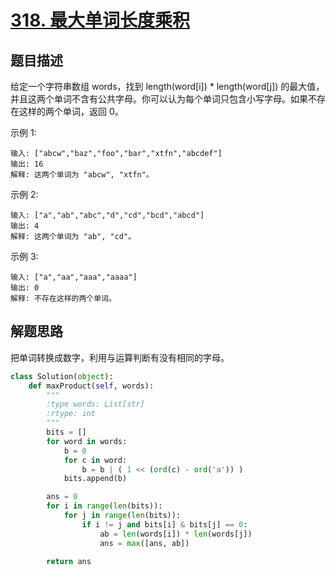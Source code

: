 # [318. 最大单词长度乘积](https://leetcode-cn.com/problems/maximum-product-of-word-lengths/)

## 题目描述

给定一个字符串数组 words，找到 length(word[i]) * length(word[j]) 的最大值，并且这两个单词不含有公共字母。你可以认为每个单词只包含小写字母。如果不存在这样的两个单词，返回 0。

示例 1:

    输入: ["abcw","baz","foo","bar","xtfn","abcdef"]
    输出: 16 
    解释: 这两个单词为 "abcw", "xtfn"。

示例 2:

    输入: ["a","ab","abc","d","cd","bcd","abcd"]
    输出: 4 
    解释: 这两个单词为 "ab", "cd"。

示例 3:

    输入: ["a","aa","aaa","aaaa"]
    输出: 0 
    解释: 不存在这样的两个单词。

## 解题思路

把单词转换成数字，利用与运算判断有没有相同的字母。

```python
class Solution(object):
    def maxProduct(self, words):
        """
        :type words: List[str]
        :rtype: int
        """
        bits = []
        for word in words:
            b = 0
            for c in word:
                b = b | ( 1 << (ord(c) - ord('a')) )
            bits.append(b)

        ans = 0
        for i in range(len(bits)):
            for j in range(len(bits)):
                if i != j and bits[i] & bits[j] == 0:
                    ab = len(words[i]) * len(words[j])
                    ans = max([ans, ab])

        return ans
```

